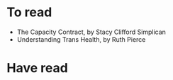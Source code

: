# To read

- The Capacity Contract, by Stacy Clifford Simplican
- Understanding Trans Health, by Ruth Pierce


# Have read
